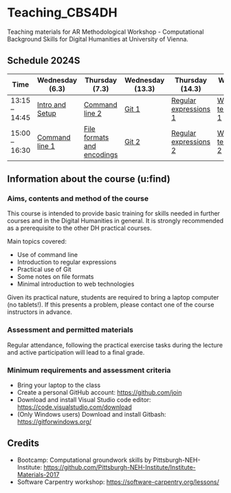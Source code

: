 # Teaching_CBS4DH
Teaching materials for AR Methodological Workshop - Computational Background Skills for Digital Humanities at University of Vienna.

## Schedule 2024S
Time | Wednesday (6.3) | Thursday (7.3) | Wednesday (13.3) | Thursday (14.3) | Wednesday (20.3) | Thursday (21.3)
---- | ---- | ---- | ---- | ---- | ---- | ---- |
13:15 – 14:45 |  [Intro and Setup](lectures/intro_and_setup.md) | [Command line 2](lectures/command_2.md) | [Git 1](lectures/git_1.md) | [Regular expressions 1](lectures/regex_1.md) | [Web technologies 1](lectures/web.md) | Questions & Answers 
15:00 – 16:30 |  [Command line 1](lectures/command_1.md) | [File formats and encodings](lectures/files.md) | [Git 2](lectures/git_2.md) | [Regular expressions 2](lectures/regex_2.md) | [Web technologies 2](lectures/web.md) |

## Information about the course (u:find)

### Aims, contents and method of the course
This course is intended to provide basic training for skills needed in further courses and in the Digital Humanities in general. It is strongly recommended as a prerequisite to the other DH practical courses.

Main topics covered:

- Use of command line
- Introduction to regular expressions
- Practical use of Git
- Some notes on file formats
- Minimal introduction to web technologies

Given its practical nature, students are required to bring a laptop computer (no tablets!). If this presents a problem, please contact one of the course instructors in advance.

### Assessment and permitted materials

Regular attendance, following the practical exercise tasks during the lecture and active participation will lead to a final grade.

### Minimum requirements and assessment criteria 

- Bring your laptop to the class
- Create a personal GitHub account: https://github.com/join
- Download and install Visual Studio code editor: https://code.visualstudio.com/download
- (Only Windows users) Download and install Gitbash: https://gitforwindows.org/

## Credits
- Bootcamp: Computational groundwork skills by Pittsburgh-NEH-Institute: https://github.com/Pittsburgh-NEH-Institute/Institute-Materials-2017
- Software Carpentry workshop: https://software-carpentry.org/lessons/

